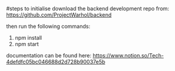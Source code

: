 #steps to initialise
download the backend development repo from:
https://github.com/ProjectWarhol/backend

then run the following commands:
1. npm install
2. npm start

documentation can be found here:
https://www.notion.so/Tech-4defdfc05bc046688d2d728b90037e5b
